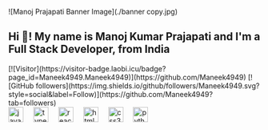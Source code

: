 ![Manoj Prajapati Banner Image](./banner copy.jpg)
<h2 align="left">Hi 👋! My name is Manoj Kumar Prajapati and I'm a Full Stack Developer, from India</h2>
[![Visitor](https://visitor-badge.laobi.icu/badge?page_id=Maneek4949.Maneek4949)](https://github.com/Maneek4949) [![GitHub followers](https://img.shields.io/github/followers/Maneek4949.svg?style=social&label=Follow)](https://github.com/Maneek4949?tab=followers)
<div align="left">
  <img src="https://cdn.jsdelivr.net/gh/devicons/devicon/icons/javascript/javascript-original.svg" height="30" alt="javascript logo"  />
  <img width="12" />
  <img src="https://cdn.jsdelivr.net/gh/devicons/devicon/icons/typescript/typescript-original.svg" height="30" alt="typescript logo"  />
  <img width="12" />
  <img src="https://cdn.jsdelivr.net/gh/devicons/devicon/icons/react/react-original.svg" height="30" alt="react logo"  />
  <img width="12" />
  <img src="https://cdn.jsdelivr.net/gh/devicons/devicon/icons/html5/html5-original.svg" height="30" alt="html5 logo"  />
  <img width="12" />
  <img src="https://cdn.jsdelivr.net/gh/devicons/devicon/icons/css3/css3-original.svg" height="30" alt="css3 logo"  />
  <img width="12" />
  <img src="https://cdn.jsdelivr.net/gh/devicons/devicon/icons/python/python-original.svg" height="30" alt="python logo"  />
</div>

###
